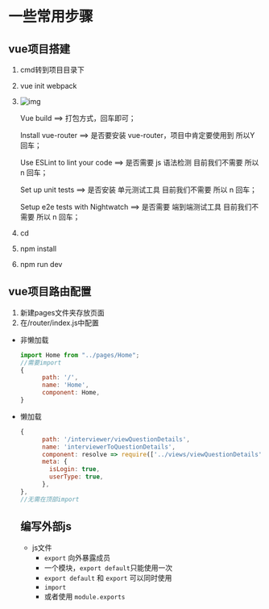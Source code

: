 # 一些常用步骤

## vue项目搭建

1. cmd转到项目目录下

2. vue init webpack <itemname>

3. ![img](https://imgconvert.csdnimg.cn/aHR0cHM6Ly9pbWFnZXMyMDE4LmNuYmxvZ3MuY29tL2Jsb2cvMTM4OTgzOS8yMDE4MDUvMTM4OTgzOS0yMDE4MDUwMjEwNTY0NzIxMi05NTE4MzIxNDgucG5n?x-oss-process=image/format,png)

   Vue build ==> 打包方式，回车即可；

   Install vue-router ==> 是否要安装 vue-router，项目中肯定要使用到 所以Y 回车；

   Use ESLint to lint your code ==> 是否需要 js 语法检测 目前我们不需要 所以 n 回车；

   Set up unit tests ==> 是否安装 单元测试工具 目前我们不需要 所以 n 回车；

   Setup e2e tests with Nightwatch ==> 是否需要 端到端测试工具 目前我们不需要 所以 n 回车；
   
4. cd <itemname>

5. npm install

6. npm run dev

## vue项目路由配置

1. 新建pages文件夹存放页面
2. 在/router/index.js中配置
  - 非懒加载

    ```javascript
    import Home from "../pages/Home";
    //需要import
    {
          path: '/',
          name: 'Home',
          component: Home,
    }
    ```

    

  - 懒加载

    ```javascript
    {
          path: '/interviewer/viewQuestionDetails',
          name: 'interviewerToQuestionDetails',
          component: resolve => require(['../views/viewQuestionDetails'], resolve),
          meta: {
            isLogin: true,
            userType: true,
          },
    },
    //无需在顶部import
    ```

    ## 编写外部js

    - js文件
      -  `export` 向外暴露成员
        - 一个模块，`export default`只能使用一次
        - `export default` 和 `export` 可以同时使用
      - `import`
      - 或者使用 `module.exports`

